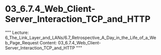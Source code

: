 # 03_6.7.4_Web_Client-Server_Interaction_TCP_and_HTTP

"""
Lecture: 6_The_Link_Layer_and_LANs/6.7_Retrospective_A_Day_in_the_Life_of_a_Web_Page_Request
Content: 03_6.7.4_Web_Client-Server_Interaction_TCP_and_HTTP
"""

